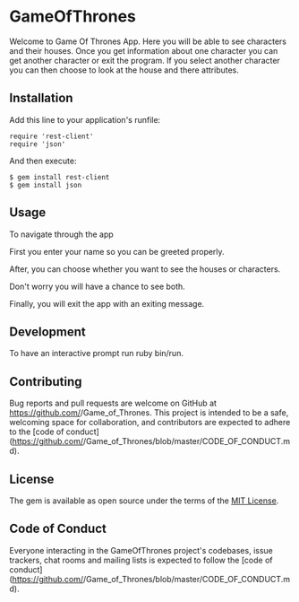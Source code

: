 # GameOfThrones

Welcome to Game Of Thrones App. Here you will be able to see characters and their houses. Once you get information about one character you can get another character or exit the program. If you select another character you can then choose to look at the house and there attributes.

## Installation

Add this line to your application's runfile:

```
require 'rest-client'
require 'json'
```

And then execute:

    $ gem install rest-client
    $ gem install json


## Usage

To navigate through the app

First you enter your name so you can be greeted properly.

After, you can choose whether you want to see the houses or characters.

Don't worry you will have a chance to see both.

Finally, you will exit the app with an exiting message.

## Development

To have an interactive prompt run ruby bin/run.

## Contributing

Bug reports and pull requests are welcome on GitHub at https://github.com/<github username>/Game_of_Thrones. This project is intended to be a safe, welcoming space for collaboration, and contributors are expected to adhere to the [code of conduct](https://github.com/<github username>/Game_of_Thrones/blob/master/CODE_OF_CONDUCT.md).


## License

The gem is available as open source under the terms of the [MIT License](https://opensource.org/licenses/MIT).

## Code of Conduct

Everyone interacting in the GameOfThrones project's codebases, issue trackers, chat rooms and mailing lists is expected to follow the [code of conduct](https://github.com/<github username>/Game_of_Thrones/blob/master/CODE_OF_CONDUCT.md).

